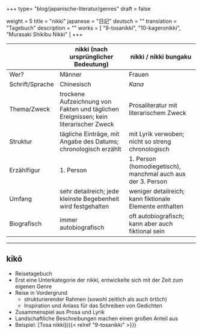 +++
type= "blog/japanische-literatur/genres"
draft = false

weight = 5
title = "nikki"
japanese = "日記"
deutsch = ""
translation = "Tagebuch"
description = ""
works = [
  "9-tosanikki",
  "10-kageronikki",
  "Murasaki Shikibu Nikki"
]
+++


|                 | nikki (nach ursprünglicher Bedeutung)                                                | nikki / nikki bungaku                                       |
| --------------- | ------------------------------------------------------------------------------------ | ----------------------------------------------------------- |
| Wer?            | Männer                                                                               | Frauen                                                      |
| Schrift/Sprache | Chinesisch                                                                           | *Kana*                                                      |
| Thema/Zweck     | trockene Aufzeichnung von Fakten und täglichen Ereignissen; kein literarischer Zweck | Prosaliteratur mit literarischem Zweck                      |
| Struktur        | tägliche Einträge, mit Angabe des Datums; chronologisch erzählt                      | mit Lyrik verwoben; nicht so streng chronologisch           |
| Erzählfigur     | 1. Person                                                                            | 1. Person (homodiegetisch), manchmal auch aus der 3. Person |
| Umfang          | sehr detailreich; jede kleinste Begebenheit wird festgehalten                        | weniger detailreich; kann fiktionale Elemente enthalten     |
| Biografisch     | immer autobiografisch                                                                | oft autobiografisch; kann aber auch fiktional sein          |

---

## kikō

- Reisetagebuch
- Erst eine Unterkategorie der nikki, entwickelte sich mit der Zeit zum eigenen Genre
- Reise in Vordergrund
  - strukturierender Rahmen (sowohl zeitlich als auch örtlich)
  - Inspiration und Anlass für das Schreiben von Gedichten
- Zusammenspiel aus Prosa und Lyrik
- Landschaftliche Beschreibungen machen einen großen Anteil aus
- Beispiel: [Tosa nikki]({{< relref "9-tosanikki" >}})
